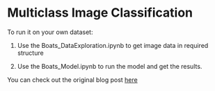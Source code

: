 # Multiclass Image Classification

To run it on your own dataset:

1. Use the Boats_DataExploration.ipynb to get image data in required structure

2. Use the Boats_Model.ipynb to run the model and get the results.

You can check out the original blog post [here](https://lionbridge.ai/articles/end-to-end-multiclass-image-classification-using-pytorch-and-transfer-learning/)